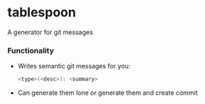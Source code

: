 # tablespoon
A generator for git messages


### Functionality
- Writes semantic git messages for you:
  ```bash
  <type>(<desc>): <summary>
  ```
- Can generate them lone or generate them and create commit
